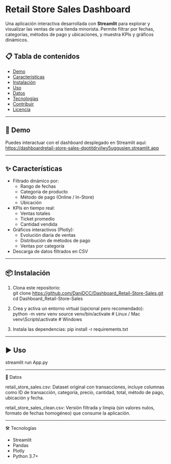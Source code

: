 # Retail Store Sales Dashboard

Una aplicación interactiva desarrollada con **Streamlit** para explorar y visualizar las ventas de una tienda minorista. Permite filtrar por fechas, categorías, métodos de pago y ubicaciones, y muestra KPIs y gráficos dinámicos.

## 📋 Tabla de contenidos

- [Demo](#-demo)  
- [Características](#-características)  
- [Instalación](#-instalación)  
- [Uso](#-uso)  
- [Datos](#-datos)  
- [Tecnologías](#-tecnologías)  
- [Contribuir](#-contribuir)  
- [Licencia](#-licencia)  

---

## 🚀 Demo

Puedes interactuar con el dashboard desplegado en Streamlit aquí:  
https://dashboardretail-store-sales-dqotitdrvjlwy5uggusien.streamlit.app

---

## ✨ Características

- Filtrado dinámico por:
  - Rango de fechas  
  - Categoría de producto  
  - Método de pago (Online / In-Store)  
  - Ubicación  
- KPIs en tiempo real:
  - Ventas totales  
  - Ticket promedio  
  - Cantidad vendida  
- Gráficos interactivos (Plotly):
  - Evolución diaria de ventas  
  - Distribución de métodos de pago  
  - Ventas por categoría  
- Descarga de datos filtrados en CSV

---

## 📦 Instalación

1. Clona este repositorio:  
   git clone https://github.com/DaniDCC/Dashboard_Retail-Store-Sales.git
   cd Dashboard_Retail-Store-Sales

2. Crea y activa un entorno virtual (opcional pero recomendado):  
   python -m venv venv
   source venv/bin/activate   # Linux / Mac
   venv\Scripts\activate      # Windows

3. Instala las dependencias:
   pip install -r requirements.txt

---

## ▶️ Uso
   streamlit run App.py

---

🔢 Datos

retail_store_sales.csv:
Dataset original con transacciones, incluye columnas como ID de transacción, categoría, precio, cantidad, total, método de pago, ubicación y fecha.

retail_store_sales_clean.csv:
Versión filtrada y limpia (sin valores nulos, formato de fechas homogéneo) que consume la aplicación.

---

🛠️ Tecnologías
- Streamlit
- Pandas
- Plotly
- Python 3.7+
